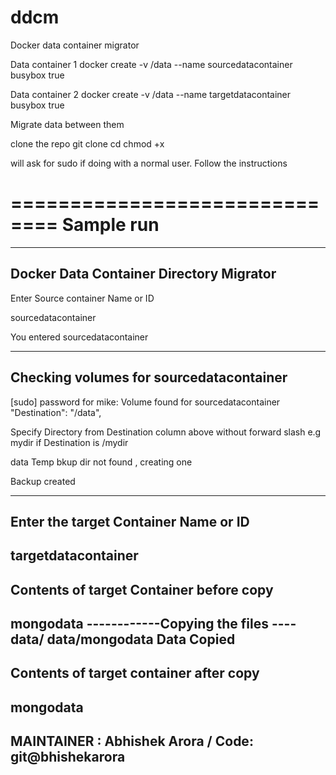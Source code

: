 # ddcm
Docker data container migrator 

Data container 1 
docker create -v /data --name sourcedatacontainer busybox true

Data container 2 
docker create -v /data --name targetdatacontainer busybox true


Migrate data between them 

clone the repo
git clone 
cd 
chmod +x 

will ask for sudo if doing with a normal user.
Follow the instructions


==============================
Sample run 
==================
--------------------------------------------------
 Docker Data Container Directory  Migrator 
--------------------------------------------------
 Enter Source container Name or ID
 
sourcedatacontainer
 
You entered sourcedatacontainer
 
--------------------------------------------------
 Checking volumes for sourcedatacontainer
--------------------------------------------------
 
[sudo] password for mike: 
Volume found for sourcedatacontainer
                "Destination": "/data",
 
 Specify  Directory from Destination column above  without forward slash  e.g mydir if Destination  is /mydir 
 
data
Temp bkup dir not found , creating one 
 
Backup created
 
--------------------------------------------------
  Enter the target Container Name or ID 
--------------------------------------------------
targetdatacontainer
--------------------------------------------------
  Contents of target Container before copy 
--------------------------------------------------
mongodata
------------Copying the files ----
data/
data/mongodata
Data Copied
--------------------------------------------------
  Contents of target container after copy
--------------------------------------------------
mongodata
--------------------------------------------------
 MAINTAINER : Abhishek Arora / Code: git@bhishekarora
--------------------------------------------------





